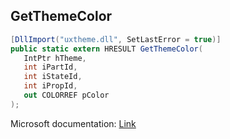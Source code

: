 ## GetThemeColor

```csharp
[DllImport("uxtheme.dll", SetLastError = true)]
public static extern HRESULT GetThemeColor(
   IntPtr hTheme,
   int iPartId,
   int iStateId,
   int iPropId,
   out COLORREF pColor
);
```

Microsoft documentation: [Link](https://docs.microsoft.com/en-us/windows/win32/api/uxtheme/nf-uxtheme-getthemecolor)
